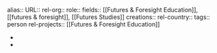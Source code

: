 alias::
URL::
rel-org:: 
role::
fields:: [[Futures & Foresight Education]], [[futures & foresight]], [[Futures Studies]] 
creations:: 
rel-country::
tags:: person
rel-projects:: [[Futures & Foresight Education]] 



-
-